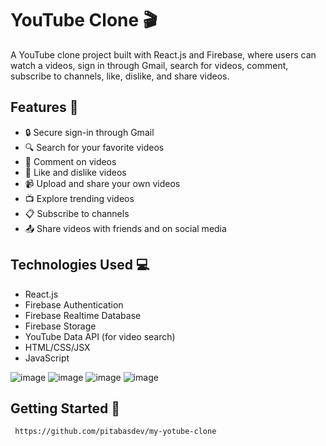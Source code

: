 # YouTube Clone 🎬

A YouTube clone project built with React.js and Firebase, where users can watch a videos, sign in through Gmail, search for videos, comment, subscribe to channels, like, dislike, and share videos.

## Features 🚀

- 🔒 Secure sign-in through Gmail
- 🔍 Search for your favorite videos
- 💬 Comment on videos
- 💖 Like and dislike videos
- 📹 Upload and share your own videos
- 📺 Explore trending videos
- 📋 Subscribe to channels
- 📤 Share videos with friends and on social media

## Technologies Used 💻

- React.js
- Firebase Authentication
- Firebase Realtime Database
- Firebase Storage
- YouTube Data API (for video search)
- HTML/CSS/JSX
- JavaScript

![image](https://github.com/pitabasdev/my-yotube-clone/assets/85897297/f44c283f-2534-4dac-ab50-4c46361b6364)
![image](https://github.com/pitabasdev/my-yotube-clone/assets/85897297/0d629a81-f0d1-4d7c-b7e2-549ac9a05505)
![image](https://github.com/pitabasdev/my-yotube-clone/assets/85897297/69712940-f384-40ca-bdf8-7ea9d31ccc68)
![image](https://github.com/pitabasdev/my-yotube-clone/assets/85897297/628e1566-1688-4620-b9c8-4a3f18daf14f)

## Getting Started 🏁

   ```bash
    https://github.com/pitabasdev/my-yotube-clone

